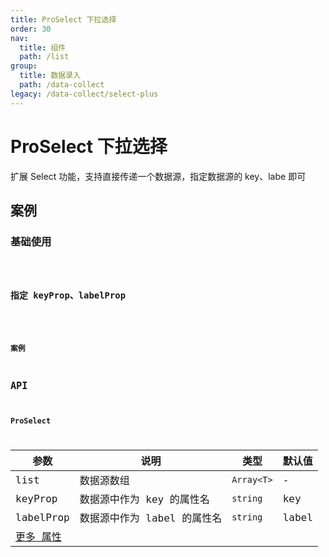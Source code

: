 ```yaml
---
title: ProSelect 下拉选择
order: 30
nav:
  title: 组件
  path: /list
group:
  title: 数据录入
  path: /data-collect
legacy: /data-collect/select-plus
---
```


# ProSelect 下拉选择

扩展 Select 功能，支持直接传递一个数据源，指定数据源的 key、labe 即可

## 案例

### 基础使用

<code src="./demo/demo1.tsx" />

### 指定 keyProp、labelProp

<code src="./demo/demo2.tsx" />

### 案例

## API

### ProSelect

| 参数                                                                     | 说明                        | 类型       | 默认值 |
| ------------------------------------------------------------------------ | --------------------------- | ---------- | ------ |
| list                                                                     | 数据源数组                  | `Array<T>` | -      |
| keyProp                                                                  | 数据源中作为 key 的属性名   | `string`   | key    |
| labelProp                                                                | 数据源中作为 label 的属性名 | `string`   | label  |
| [更多 属性 ](https://next.ant.design/components/select-cn/#Select-props) |                             |            |        |

